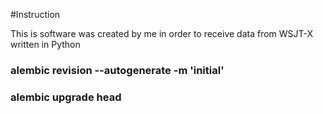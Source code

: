 #Instruction

This is software was created by me in order to receive data from WSJT-X written in Python

### alembic revision --autogenerate -m 'initial'
### alembic upgrade head